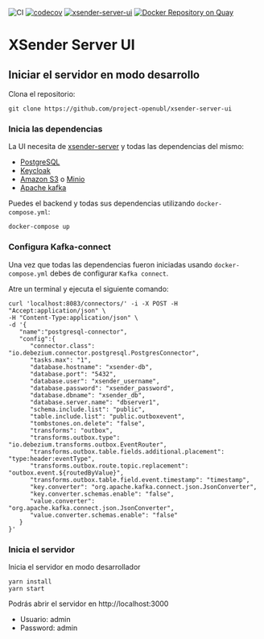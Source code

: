 ![CI](https://github.com/project-openubl/xsender-server-ui/workflows/CI/badge.svg)
[![codecov](https://codecov.io/gh/project-openubl/xsender-server-ui/branch/master/graph/badge.svg)](https://codecov.io/gh/project-openubl/xsender-server-ui)
[![xsender-server-ui](https://img.shields.io/endpoint?url=https://dashboard.cypress.io/badge/simple/8fs1cv/master&style=flat&logo=cypress)](https://dashboard.cypress.io/projects/8fs1cv/runs)
[![Docker Repository on Quay](https://quay.io/repository/projectopenubl/xsender-server-ui/status "Docker Repository on Quay")](https://quay.io/repository/projectopenubl/xsender-server-ui)

# XSender Server UI

## Iniciar el servidor en modo desarrollo

Clona el repositorio:

```shell
git clone https://github.com/project-openubl/xsender-server-ui
```

### Inicia las dependencias

La UI necesita de [xsender-server](https://github.com/project-openubl/xsender-server) y todas las dependencias del mismo:

- [PostgreSQL](https://www.postgresql.org/)
- [Keycloak](https://www.keycloak.org/)
- [Amazon S3](https://aws.amazon.com/s3/) o [Minio](https://min.io/)
- [Apache kafka](https://kafka.apache.org/)

Puedes el backend y todas sus dependencias utilizando `docker-compose.yml`:

```shell
docker-compose up
```

### Configura Kafka-connect

Una vez que todas las dependencias fueron iniciadas usando `docker-compose.yml` debes de configurar `Kafka connect`.

Atre un terminal y ejecuta el siguiente comando:

```shell
curl 'localhost:8083/connectors/' -i -X POST -H "Accept:application/json" \
-H "Content-Type:application/json" \
-d '{
   "name":"postgresql-connector",
   "config":{
      "connector.class": "io.debezium.connector.postgresql.PostgresConnector",
      "tasks.max": "1",
      "database.hostname": "xsender-db",
      "database.port": "5432",
      "database.user": "xsender_username",
      "database.password": "xsender_password",
      "database.dbname": "xsender_db",
      "database.server.name": "dbserver1",
      "schema.include.list": "public",
      "table.include.list": "public.outboxevent",
      "tombstones.on.delete": "false",
      "transforms": "outbox",
      "transforms.outbox.type": "io.debezium.transforms.outbox.EventRouter",
      "transforms.outbox.table.fields.additional.placement": "type:header:eventType",
      "transforms.outbox.route.topic.replacement": "outbox.event.${routedByValue}",
      "transforms.outbox.table.field.event.timestamp": "timestamp",
      "key.converter": "org.apache.kafka.connect.json.JsonConverter",
      "key.converter.schemas.enable": "false",
      "value.converter": "org.apache.kafka.connect.json.JsonConverter",
      "value.converter.schemas.enable": "false"
   }
}'
```

### Inicia el servidor

Inicia el servidor en modo desarrollador

```shell script
yarn install
yarn start
```

Podrás abrir el servidor en http://localhost:3000
- Usuario: admin
- Password: admin